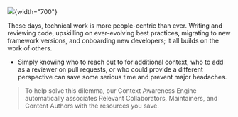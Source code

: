 [//]: # (title: Related People and Associated Collaborators)

![](RELATED_PEOPLE.png){width="700"}

These days, technical work is more people-centric than ever. Writing and reviewing code, upskilling on ever-evolving best practices, migrating to new framework versions, and onboarding new developers; it all builds on the work of others.
- Simply knowing who to reach out to for additional context, who to add as a reviewer on pull requests, or who could provide a different perspective can save some serious time and prevent major headaches.

> To help solve this dilemma, our Context Awareness Engine automatically associates Relevant Collaborators, Maintainers, and Content Authors with the resources you save.
